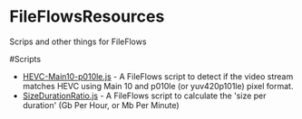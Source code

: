 # FileFlowsResources
Scrips and other things for FileFlows

#Scripts
* [HEVC-Main10-p010le.js](scripts/HEVC-Main10-p010le.js) - A FileFlows script to detect if the video stream matches HEVC using Main 10 and p010le (or yuv420p101le) pixel format.
* [SizeDurationRatio.js](scripts/SizeDurationRatio.js) - A FileFlows script to calculate the 'size per duration' (Gb Per Hour, or Mb Per Minute)
